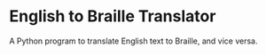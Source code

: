 # English to Braille Translator

A Python program to translate English text to Braille, and vice versa.
